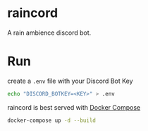 # raincord

A rain ambience discord bot.

# Run

create a `.env` file with your Discord Bot Key
```bash
echo "DISCORD_BOTKEY=<KEY>" > .env
```

raincord is best served with [Docker Compose](https://github.com/docker/compose)
```bash
docker-compose up -d --build
```
